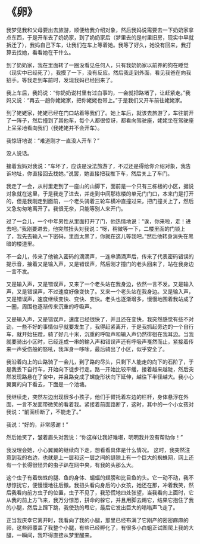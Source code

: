 # 《卵》

我梦见我和父母要出去旅游，顺便给我介绍对象，然后我妈说需要去一下奶奶家拿点东西，于是开车去了奶奶家，到了奶奶家后（梦里去的是村里旧房，现实中早就拆迁了），我妈自己下车，让我们在车上等着她。我等了好久，她没有回来，我打算去找她，看看她在干什么。

到了奶奶家，我在里面转了一圈没看见任何人，只有我奶奶家以前养的狗在睡觉（现实中已经死了），我摸了一下，没有反应。然后我走到外面，看见我爸在向我招手。等我走到车前时，发现我妈已经回来了。

我上车后，我妈说：“你奶奶说村里有过白事的，一会就把路堵了，让赶紧走。”我妈又说：“再去一趟你姥姥家，把你姥姥也带上。”于是我们又开车前往姥姥家。

到了姥姥家，姥姥已经在门口站着等我们了。她上车后，就该去旅游了，车往前开了一阵子，然后撞到了其他车，每个人都很惊讶，都看向驾驶座，姥姥坐在驾驶座上呆呆地看向我们（我姥姥并不会开车）。

我惊讶地说：“难道刚才一直没人开车？”

没人说话。

接着我妈对我说：“车坏了，应该是没法旅游了，不过还是得给你介绍对象，我告诉地址，你直接回去找她。”说罢，她直接把我推下车，然后关上了车门。

我走了一会，从村里走到了一座山的山脚下，面前是一个只有三栋楼的小区，据说对象就在这里，于是我走了进去，并走到中间那栋楼的单元门门口，本来门是打开的，但是我刚走到面前，一个老头骑着三轮车横冲直撞过来，把门撞关上了，然后又急匆匆地离开了。我很无奈，只能等别人来开门。

过了一会儿，一个中年男性从里面打开了门，他热情地说：“诶，你来啦，走！进去吧。”我刚要进去，他突然扭头对我说：“呀，稍微等一下，二楼里面的门锁上了，我先去输入一下密码，里面太黑了，你就在这儿等我吧。”然后他转身消失在黑暗的楼道里。

不一会儿，传来了他输入密码的滴滴声，一连串滴滴声后，传来了代表密码错误的提示音，接着又是输入声，又是错误声，然后刚才撞门的老头回来了，站在我身边一言不发。

又是输入声，又是错误声，又来了一个老头站在我身边，依然一言不发。又是输入声，又是错误声，不过速度好像变快了。又来一个老头站在我身边。又是输入声，又是错误声，速度继续变快、变快、变快。老头也逐渐增多，慢慢地围着我站成了一圈，周围也逐渐传来沉重的呼吸声。

又是输入声，又是错误声，速度已经很快了，并且还在变快，我突然感觉有些不对劲，一些不好的事情似乎就要发生了，我得赶紧离开，于是我抓起旁边的一个自行车，就开始狂蹬，骑了好几十米，沉重的呼吸声和输入声仍然徘徊在我耳边。当我就要骑出小区时，已经连成一串的输入声和错误声还有呼吸声戛然而止，紧接着传来一声受伤般的怒吼，我浑身一哆嗦，最后骑出了小区，似乎安全了。

我沿着向上的山路骑了一会儿，到了路的尽头，只剩下人能走的向下的石阶了，于是我丢下自行车，开始向下徒步行走。路一开始比较平缓，接着越来越陡，然后突然发现路悬在了空中，并且路变成了螺旋形状向下延伸，越往下半径越大。我小心翼翼的向下看去，下面是一个池塘。

我继续走，突然左边出现很多小孩子，他们手臂托着左边的栏杆，身体悬浮在外面，一言不发面带微笑的看着我。紧接着前面路断了，这时，其中的一个小女孩对我说：“前面桥断了，不能走了。”

我说：“好的，非常感谢！”

然后她笑了，皱着眉头对我说：“你这样让我好难堪，明明我并没有帮助你！”

我没理会她，小心翼翼的继续向下走，想看看具体是什么情况。
这时，我突然注意到我的右边，也就是上一层和这一层之间的缝隙上有一个巨大的蜘蛛网，网上还有一个长得很怪异的虫子趴在网中央，有我的头那么大。

这个虫子有着蜘蛛的腿、鱼的身体、蝙蝠的翅膀和比目鱼的头。它一动不动，我不想惊扰它，便慢慢地往后撤。我扭头看向身后的小女孩，她还在那，冲着我笑，然后我看向前方虫子的位置，虫子不见了，我恐慌地四处张望，当我看向上面时，它从我的前上方飞来，我万分惊恐，拼命的躲它，并且用脚去踢它，结果它抱住了我的小腿，然后上蹿下跳，我使劲的甩它，最后它发出巨大的嗡嗡声飞走了。

正当我庆幸它离开时，我看向了我的小腿，那里已经布满了它刚产的密密麻麻的卵，这些卵覆盖了我整个小腿，有些已经孵化了，有很多小白蛆正试图爬上我的大腿，一瞬间，我吓得直接从梦里醒来。